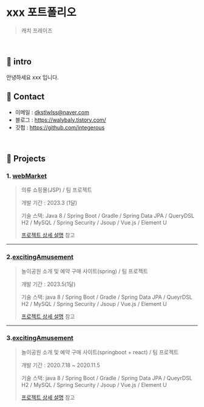 # xxx 포트폴리오
>캐치 프레이즈

</br>

## 📌 intro
안녕하세요 xxx 입니다.

## 📌 Contact
 - 이메일 : dkstlwlss@naver.com
 - 블로그 : https://walybaly.tistory.com/
 - 깃헙 : https://github.com/integerous
</br>

## 📌 Projects
### 1. [webMarket](https://github.com/ridehorse/)
>의류 쇼핑몰(JSP) / 팀 프로젝트
>
>개발 기간 : 2023.3 (1달)
>
>기술 스택:
>Java 8 / Spring Boot / Gradle / Spring Data JPA / QueryDSL
>H2 / MySQL / Spring Security / Jsoup / Vue.js / Element U
>
>[프로젝트 상세 설명](https://github.com/Intergerous/goQuality) 참고


---

### 2.[excitingAmusement](https://github.com/ridehorse/)
>놀이공원 소개 및 예약 구매 사이트(spring) / 팀 프로젝트
>
>개발 기간 : 2023.5(1달) 
>
>기술 스택:
>java 8 / Spring Boot / Gradle / Spring Data JPA / QueyrDSL
>H2 / MySQL / Spring Security / Jsoup / Vue.js / Element U
>
>[프로젝트 상세 설명](https://github.com/Integerous/goQuality) 참고

---

### 3.[excitingAmusement](https://github.com/ridehorse/)
>놀이공원 소개 및 예약 구매 사이트(springboot + react) / 팀 프로젝트
>
>개발 기간 : 2020.7.18 ~ 2020.11.5
>
>기술 스택:
>java 8 / Spring Boot / Gradle / Spring Data JPA / QueyrDSL
>H2 / MySQL / Spring Security / Jsoup / Vue.js / Element U
>
>[프로젝트 상세 설명](https://github.com/Integerous/goQuality) 참고



